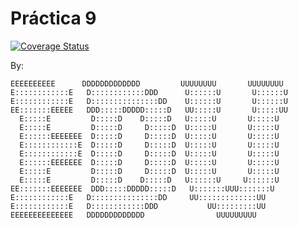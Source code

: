 # Práctica 9

[![Coverage Status](https://coveralls.io/repos/github/ULL-ESIT-INF-DSI-2223/ull-esit-inf-dsi-22-23-prct09-funko-app-edurguezsb/badge.svg?branch=master)](https://coveralls.io/github/ULL-ESIT-INF-DSI-2223/ull-esit-inf-dsi-22-23-prct09-funko-app-edurguezsb?branch=master)


By:

```
EEEEEEEEEE      DDDDDDDDDDDDD         UUUUUUUU       UUUUUUUU
E::::::::::::E   D::::::::::::DDD      U::::::U       U::::::U
E::::::::::::E   D:::::::::::::::DD    U::::::U       U::::::U
EE:::::::EEEEE   DDD:::::DDDDD:::::D   UU:::::U       U:::::UU
  E:::::E         D:::::D    D:::::D   U:::::U       U:::::U 
  E:::::E         D:::::D     D:::::D  U:::::U       U:::::U 
  E::::::EEEEEEE  D:::::D     D:::::D  U:::::U       U:::::U 
  E::::::::::::E  D:::::D     D:::::D  U:::::U       U:::::U 
  E::::::::::::E  D:::::D     D:::::D  U:::::U       U:::::U 
  E::::::EEEEEEE  D:::::D     D:::::D  U:::::U       U:::::U 
  E:::::E         D:::::D     D:::::D  U:::::U       U:::::U 
  E:::::E         D:::::D    D:::::D   U::::::U     U::::::U 
EE:::::::EEEEEEE  DDD:::::DDDDD:::::D   U:::::::UUU:::::::U 
E::::::::::::E   D:::::::::::::::DD     UU:::::::::::::UU  
E::::::::::::E   D::::::::::::DDD           UU:::::::::UU    
EEEEEEEEEEEEEE   DDDDDDDDDDDDD                UUUUUUUUU  
```